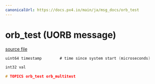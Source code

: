 ```yaml
---
canonicalUrl: https://docs.px4.io/main/ja/msg_docs/orb_test
---
```


# orb_test (UORB message)



[source file](https://github.com/PX4/PX4-Autopilot/blob/release/1.13/msg/orb_test.msg)

```c
uint64 timestamp        # time since system start (microseconds)

int32 val

# TOPICS orb_test orb_multitest

```
